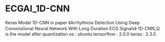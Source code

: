 # ECGAI_1D-CNN
Keras Model 1D-CNN  in paper 
《Arrhythmia Detection Using Deep Convolutional Neural Network With Long Duration ECG Signals》
1D-CNN_Q is the model after quantization
os : ubuntu
tensorflow : 2.0.0
keras : 2.3.0

